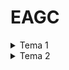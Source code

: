 # EAGC

<details>
  <summary>Tema 1</summary>
  De desenat casa cu ferestre, usa, cerul albastru, soare cu raze, element de dificultate = pasari in zbor
</details>

<details>
  <summary>Tema 2</summary>
  Cu ajutorul mouse-ului dand click stanga se introduc coordonatele varfurilor unui poligon (in ordinea click-urilor). La apasarea butonului dreapta de la mouse, introducerea poligonului se incheie. Din acest moment, cand butonul stanga este apasat si mouse-ul este mutat, poligonul se deplaseaza pe ecran
</details>
